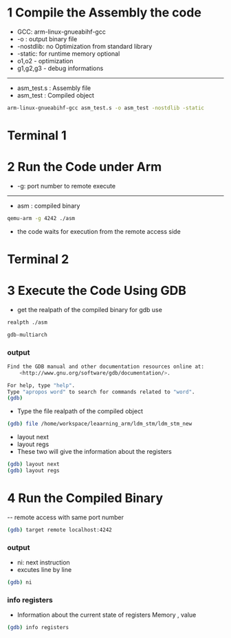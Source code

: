 # 1 Compile the Assembly the code

- GCC: arm-linux-gnueabihf-gcc
- -o : output binary file
- -nostdlib: no Optimization from standard library
- -static: for runtime memory
optional
- o1,o2 - optimization
- g1,g2,g3 - debug informations
------------------------------
- asm_test.s : Assembly file
- asm_test : Compiled object

```bash
arm-linux-gnueabihf-gcc asm_test.s -o asm_test -nostdlib -static
```

# Terminal 1
# 2 Run the Code under Arm
- -g: port number to remote execute
------------------------
- asm : compiled binary
```bash
qemu-arm -g 4242 ./asm
```
- the code waits for execution from the remote access side

# Terminal 2
# 3 Execute the Code Using GDB
- get the realpath of the compiled binary for gdb use

```bash
realpth ./asm
```

```bash
gdb-multiarch
```
### output

```bash
Find the GDB manual and other documentation resources online at:
    <http://www.gnu.org/software/gdb/documentation/>.

For help, type "help".
Type "apropos word" to search for commands related to "word".
(gdb) 
```
- Type the file realpath of the compiled object

```bash
(gdb) file /home/workspace/leaarning_arm/ldm_stm/ldm_stm_new
```
- layout next
- layout regs
- These two will give the information about the registers

```bash
(gdb) layout next
(gdb) layout regs
```
# 4 Run the Compiled Binary
-- remote access with same port number
```bash
(gdb) target remote localhost:4242
```

### output
- ni: next instruction
- excutes line by line
```bash
(gdb) ni
```


### info registers
- Information about the current state of registers Memory , value

```bash
(gdb) info registers
```
